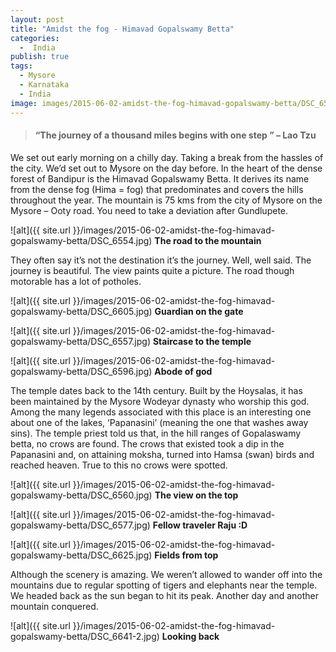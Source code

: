 ```yaml
---
layout: post
title: "Amidst the fog - Himavad Gopalswamy Betta"
categories:
  -  India
publish: true
tags:
  - Mysore
  - Karnataka
  - India
image: images/2015-06-02-amidst-the-fog-himavad-gopalswamy-betta/DSC_6554.jpg
---
```

 
> #### “The journey of a thousand miles begins with one step ” – Lao Tzu

We set out early morning on a chilly day. Taking a break from the hassles of the city. We’d set out to Mysore on the day before. In the heart of the dense forest of Bandipur is the Himavad Gopalswamy Betta. It derives its name from the dense fog (Hima = fog) that predominates and covers the hills throughout the year.  The mountain is 75 kms from the city of Mysore on the Mysore – Ooty road. You need to take a deviation after Gundlupete. 

![alt]({{ site.url }}/images/2015-06-02-amidst-the-fog-himavad-gopalswamy-betta/DSC_6554.jpg)
**The road to the mountain**


They often say it’s not the destination it’s the journey. Well, well said. The journey is beautiful. The view paints quite a picture. The road though motorable has a lot of potholes.

![alt]({{ site.url }}/images/2015-06-02-amidst-the-fog-himavad-gopalswamy-betta/DSC_6605.jpg)
**Guardian on the gate**

![alt]({{ site.url }}/images/2015-06-02-amidst-the-fog-himavad-gopalswamy-betta/DSC_6557.jpg)
**Staircase to the temple**

![alt]({{ site.url }}/images/2015-06-02-amidst-the-fog-himavad-gopalswamy-betta/DSC_6596.jpg)
**Abode of god**


The temple dates back to the 14th century. Built by the Hoysalas, it has been maintained by the Mysore Wodeyar dynasty who worship this god. Among the many legends associated with this place is an interesting one about one of the lakes, ‘Papanasini’ (meaning the one that washes away sins). The temple priest told us that, in the hill ranges of Gopalaswamy betta, no crows are found. The crows that existed took a dip in the Papanasini and, on attaining moksha, turned into Hamsa (swan) birds and reached heaven. True to this no crows were spotted.

![alt]({{ site.url }}/images/2015-06-02-amidst-the-fog-himavad-gopalswamy-betta/DSC_6560.jpg)
**The view on the top**

![alt]({{ site.url }}/images/2015-06-02-amidst-the-fog-himavad-gopalswamy-betta/DSC_6577.jpg)
**Fellow traveler Raju :D**

![alt]({{ site.url }}/images/2015-06-02-amidst-the-fog-himavad-gopalswamy-betta/DSC_6625.jpg)
**Fields from top**


Although the scenery is amazing. We weren’t allowed to wander off into the mountains due to regular spotting of tigers and elephants near the temple. We headed back as the sun began to hit its peak. Another day and another mountain conquered.


![alt]({{ site.url }}/images/2015-06-02-amidst-the-fog-himavad-gopalswamy-betta/DSC_6641-2.jpg)
**Looking back**
